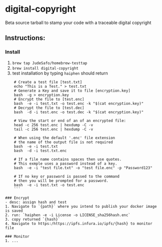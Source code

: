 # digital-copyright
Beta
source tarball to stamp your code with a traceable digital copyright

## Instructions:

### Install
1. `brew tap JudeSafo/homebrew-testtap`
2. `brew install digital-copyright`
3. test installation by typing `haiphen`
should return
```Examples:
    # Create a test file [test.txt]
    echo "This is a Test." > test.txt
    # Generate a Key and save it to file [encryption.key]
    bash  -g > encryption.key
    # Encrypt the file to [test.enc]
    bash  -e -i test.txt -o test.enc -k "$(cat encryption.key)"
    # Decrypt the file to [test.dec]
    bash  -d -i test.enc -o test.dec -k "$(cat encryption.key)"

    # View the start or end of an of an encrypted file:
    head -c 256 test.enc | hexdump -C -v
    tail -c 256 test.enc | hexdump -C -v

    # When using the default '.enc' file extension
    # the name of the output file is not required
    bash  -e -i test.txt
    bash  -d -i test.txt.enc

    # If a file name contains spaces then use quotes.
    # This exmple uses a password instead of a key.
    bash  -e -i "test file.txt" -o "test file.enc" -p "Password123"

    # If no key or password is passed to the command
    # then you will be prompted for a password.
    bash  -e -i test.txt -o test.enc
    ```

### Encrypt
- desc: assign hash and test 
1. Navigate to `{path}` where you intend to publish your docker image is saved
2. run: `haiphen -e -i License -o LICENSE_sha256hash.enc`
3. copy returned `{hash}`
4. Navigate to https:/https://ipfs.infura.io/ipfs/{hash} to monitor file

### Monitor
1. ...
